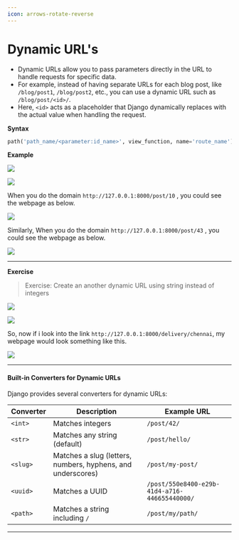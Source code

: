 ```yaml
---
icon: arrows-rotate-reverse
---
```


# Dynamic URL's

* Dynamic URLs allow you to pass parameters directly in the URL to handle requests for specific data.
* For example, instead of having separate URLs for each blog post, like `/blog/post1`, `/blog/post2`, etc., you can use a dynamic URL such as `/blog/post/<id>/`.
* Here, `<id>` acts as a placeholder that Django dynamically replaces with the actual value when handling the request.

**Syntax**

```python
path('path_name/<parameter:id_name>', view_function, name='route_name')
```

**Example**

![](https://i.imgur.com/Cy0mAx5.png)

![](https://i.imgur.com/y9aBUx7.png)

When you do the domain `http://127.0.0.1:8000/post/10` , you could see the webpage as below.

![](https://i.imgur.com/FBY3v28.png)

Similarly, When you do the domain `http://127.0.0.1:8000/post/43` , you could see the webpage as below.

![](https://i.imgur.com/JRPIDll.png)

***

**Exercise**

> Exercise: Create an another dynamic URL using string instead of integers

![](https://i.imgur.com/pgq7WKs.png)

![](https://i.imgur.com/afmaLjj.png)

So, now if i look into the link `http://127.0.0.1:8000/delivery/chennai`, my webpage would look something like this.

![](https://i.imgur.com/a5nbWDq.png)

***

#### Built-in Converters for Dynamic URLs

Django provides several converters for dynamic URLs:

| Converter | Description                                                 | Example URL                                   |
| --------- | ----------------------------------------------------------- | --------------------------------------------- |
| `<int>`   | Matches integers                                            | `/post/42/`                                   |
| `<str>`   | Matches any string (default)                                | `/post/hello/`                                |
| `<slug>`  | Matches a slug (letters, numbers, hyphens, and underscores) | `/post/my-post/`                              |
| `<uuid>`  | Matches a UUID                                              | `/post/550e8400-e29b-41d4-a716-446655440000/` |
| `<path>`  | Matches a string including `/`                              | `/post/my/path/`                              |

***
